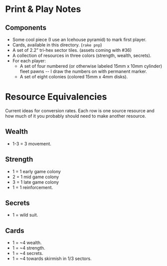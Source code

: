 # Print & Play Notes

## Components
* Some cool piece (I use an Icehouse pyramid) to mark first player.
* Cards, available in this directory. (`rake pnp`)
* A set of 2.2” tri-hex sector tiles. (assets coming with #36)
* A collection of resources in three colors (strength, wealth, secrets).
* For each player:
  * A set of four numbered (or otherwise labeled 15mm x 10mm cylinder) fleet pawns -- I draw the numbers on with permanent marker.
  * A set of eight colonies (colored 15mm x 4mm disks).



# Resource Equivalencies
Current ideas for conversion rates.  Each row is one source resource and how
much of it you probably should need to make another resource.

## Wealth
* 1-3 = 3 movement.

## Strength
* 1 = 1 early game colony
* 2 = 1 mid game colony
* 3 = 1 late game colony
* 1 = 1 reinforcement.

## Secrets
* 1 = wild suit.

## Cards
* 1 = ~4 wealth.
* 1 = ~4 strength.
* 1 = ~4 secrets.
* 1 = ~4 towards skirmish in 1/3 sectors.
